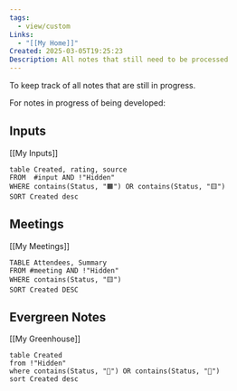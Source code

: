 ```yaml
---
tags:
  - view/custom
Links:
  - "[[My Home]]"
Created: 2025-03-05T19:25:23
Description: All notes that still need to be processed
---
```

To keep track of all notes that are still in progress.

For notes in progress of being developed:
## Inputs
[[My Inputs]]
```dataview
table Created, rating, source
FROM  #input AND !"Hidden"
WHERE contains(Status, "🟧") OR contains(Status, "🟨")
SORT Created desc
```
## Meetings
[[My Meetings]]
```dataview
TABLE Attendees, Summary
FROM #meeting AND !"Hidden"
WHERE contains(Status, "🟨")
SORT Created DESC
```
## Evergreen Notes
[[My Greenhouse]]
```dataview
table Created
from !"Hidden"
where contains(Status, "🌱") OR contains(Status, "🌿") 
sort Created desc
```
